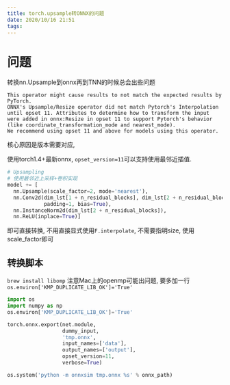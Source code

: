 ```yaml
---
title: torch.upsample转ONNX的问题
date: 2020/10/16 21:51
tags: 
---
```


#  问题

转换nn.Upsample到onnx再到TNN的时候总会出些问题

```
This operator might cause results to not match the expected results by PyTorch.
ONNX's Upsample/Resize operator did not match Pytorch's Interpolation until opset 11. Attributes to determine how to transform the input were added in onnx:Resize in opset 11 to support Pytorch's behavior (like coordinate_transformation_mode and nearest_mode).
We recommend using opset 11 and above for models using this operator. 
```

核心原因是版本需要对应, 

使用torch1.4+最新onnx, `opset_version=11`可以支持使用最邻近插值. 

```python
# Upsampling
# 使用最邻近上采样+卷积实现
model += [
  nn.Upsample(scale_factor=2, mode='nearest'),
  nn.Conv2d(dim_lst[1 + n_residual_blocks], dim_lst[2 + n_residual_blocks], 3,
            padding=1, bias=True),
  nn.InstanceNorm2d(dim_lst[2 + n_residual_blocks]),
  nn.ReLU(inplace=True)]
```

即可直接转换, 不用直接显式使用`F.interpolate`, 不需要指明size, 使用scale_factor即可



## 转换脚本



`brew install libomp` 注意Mac上的openmp可能出问题, 要多加一行`os.environ['KMP_DUPLICATE_LIB_OK']='True'`

```python
import os
import numpy as np
os.environ['KMP_DUPLICATE_LIB_OK']='True'

torch.onnx.export(net.module,
                  dummy_input,
                  'tmp.onnx',
                  input_names=['data'],
                  output_names=['output'],
                  opset_version=11,
                  verbose=True)

os.system('python -m onnxsim tmp.onnx %s' % onnx_path)
```



